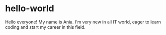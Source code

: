 # hello-world

Hello everyone! 
My name is Ania. I'm very new in all IT world, eager to learn coding and start my career in this field. 
